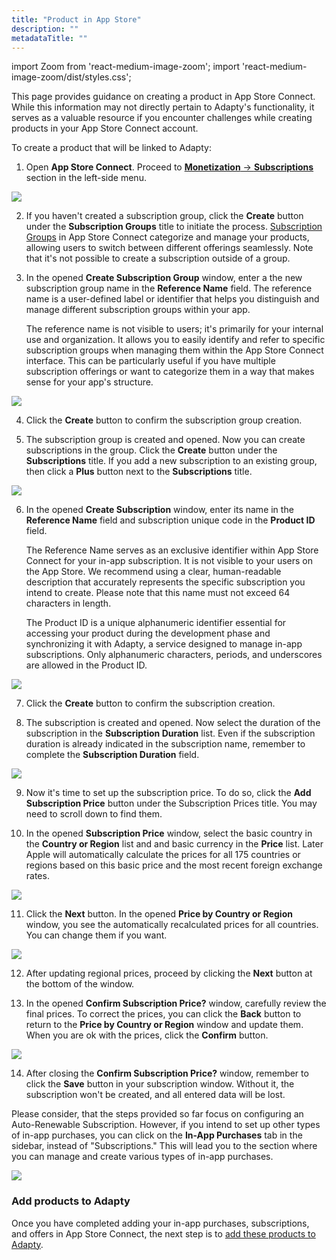 ```yaml
---
title: "Product in App Store"
description: ""
metadataTitle: ""
---
```


import Zoom from 'react-medium-image-zoom';
import 'react-medium-image-zoom/dist/styles.css';

This page provides guidance on creating a product in App Store Connect. While this information may not directly pertain to Adapty's functionality, it serves as a valuable resource if you encounter challenges while creating products in your App Store Connect account.

To create a product that will be linked to Adapty:

1. Open **App Store Connect**. Proceed to [**Monetization** → **Subscriptions**](https://appstoreconnect.apple.com/apps/6477523342/distribution/subscriptions) section in the left-side menu.

   

<Zoom>
  <img src={require('./img/148c3b5-subscriptions.webp').default}
  style={{
    border: '1px solid #727272', /* border width and color */
    width: '700px', /* image width */
    display: 'block', /* for alignment */
    margin: '0 auto' /* center alignment */
  }}
/>
</Zoom>




2. If you haven't created a subscription group, click the **Create** button under the **Subscription Groups** title to initiate the process. [Subscription Groups](https://developer.apple.com/help/app-store-connect/manage-subscriptions/offer-auto-renewable-subscriptions) in App Store Connect categorize and manage your products, allowing users to switch between different offerings seamlessly. Note that it's not possible to create a subscription outside of a group.

3. In the opened **Create Subscription Group** window, enter a the new subscription group name in the **Reference Name** field. The reference name is a user-defined label or identifier that helps you distinguish and manage different subscription groups within your app.

   The reference name is not visible to users; it's primarily for your internal use and organization. It allows you to easily identify and refer to specific subscription groups when managing them within the App Store Connect interface. This can be particularly useful if you have multiple subscription offerings or want to categorize them in a way that makes sense for your app's structure.

<Zoom>
  <img src={require('./img/3f93c44-create_subscription_group.webp').default}
  style={{
    border: '1px solid #727272', /* border width and color */
    width: '700px', /* image width */
    display: 'block', /* for alignment */
    margin: '0 auto' /* center alignment */
  }}
/>
</Zoom>





4. Click the **Create** button to confirm the subscription group creation.

5. The subscription group is created and opened. Now you can create subscriptions in the group. Click the **Create** button under the **Subscriptions** title. If you add a  new subscription to an existing group, then click a **Plus** button next to the **Subscriptions** title.

   

<Zoom>
  <img src={require('./img/22fc643-add_subscription.webp').default}
  style={{
    border: '1px solid #727272', /* border width and color */
    width: '700px', /* image width */
    display: 'block', /* for alignment */
    margin: '0 auto' /* center alignment */
  }}
/>
</Zoom>




6. In the opened **Create Subscription** window, enter its name in the **Reference Name** field and subscription unique code in the **Product ID** field.  

   The Reference Name serves as an exclusive identifier within App Store Connect for your in-app subscription. It is not visible to your users on the App Store. We recommend using a clear, human-readable description that accurately represents the specific subscription you intend to create. Please note that this name must not exceed 64 characters in length.

   The Product ID is a unique alphanumeric identifier essential for accessing your product during the development phase and synchronizing it with Adapty, a service designed to manage in-app subscriptions. Only alphanumeric characters, periods, and underscores are allowed in the Product ID.

   

<Zoom>
  <img src={require('./img/04aca55-create_subscription.webp').default}
  style={{
    border: 'none', /* border width and color */
    width: '700px', /* image width */
    display: 'block', /* for alignment */
    margin: '0 auto' /* center alignment */
  }}
/>
</Zoom>




7. Click the **Create** button to confirm the subscription creation.

8. The subscription is created and opened. Now select the duration of the subscription in the **Subscription Duration** list. Even if the subscription duration is already indicated in the subscription name, remember to complete the **Subscription Duration** field.

   

<Zoom>
  <img src={require('./img/f56cf0f-subscription_duration.webp').default}
  style={{
    border: '1px solid #727272', /* border width and color */
    width: '700px', /* image width */
    display: 'block', /* for alignment */
    margin: '0 auto' /* center alignment */
  }}
/>
</Zoom>




9. Now it's time to set up the subscription price. To do so, click the **Add Subscription Price** button under the Subscription Prices title. You may need to scroll down to find them.

10. In the opened **Subscription Price** window, select the basic country in the **Country or Region** list and and basic currency in the **Price** list.  Later Apple will automatically calculate the prices for all 175 countries or regions based on this basic price and the most recent foreign exchange rates.

    

<Zoom>
  <img src={require('./img/de1cec8-subscription_price.webp').default}
  style={{
    border: '1px solid #727272', /* border width and color */
    width: '700px', /* image width */
    display: 'block', /* for alignment */
    margin: '0 auto' /* center alignment */
  }}
/>
</Zoom>




11. Click the **Next** button. In the opened **Price by Country or Region** window, you see the automatically recalculated prices for all countries. You can change them if you want.

    

<Zoom>
  <img src={require('./img/2a047a6-price_by_country.webp').default}
  style={{
    border: '1px solid #727272', /* border width and color */
    width: '700px', /* image width */
    display: 'block', /* for alignment */
    margin: '0 auto' /* center alignment */
  }}
/>
</Zoom>




12. After updating regional prices, proceed by clicking the **Next** button at the bottom of the window.

13. In the opened **Confirm Subscription Price?** window, carefully review the final prices. To correct the prices, you can click the **Back** button to return to the **Price by Country or Region** window and update them. When you are ok with the prices, click the **Confirm** button.

<Zoom>
  <img src={require('./img/d2b2031-confirm_prices.webp').default}
  style={{
    border: '1px solid #727272', /* border width and color */
    width: '700px', /* image width */
    display: 'block', /* for alignment */
    margin: '0 auto' /* center alignment */
  }}
/>
</Zoom>





14. After closing the **Confirm Subscription Price?** window, remember to click the **Save** button in your subscription window. Without it, the subscription won't be created, and all entered data will be lost.

Please consider, that the steps provided so far focus on configuring an Auto-Renewable Subscription. However, if you intend to set up other types of in-app purchases, you can click on the **In-App Purchases** tab in the sidebar, instead of "Subscriptions." This will lead you to the section where you can manage and create various types of in-app purchases.

<Zoom>
  <img src={require('./img/5663d85-in-app_purchases.webp').default}
  style={{
    border: '1px solid #727272', /* border width and color */
    width: '700px', /* image width */
    display: 'block', /* for alignment */
    margin: '0 auto' /* center alignment */
  }}
/>
</Zoom>



### Add products to Adapty

Once you have completed adding your in-app purchases, subscriptions, and offers in App Store Connect, the next step is to [add these products to Adapty](create-product).